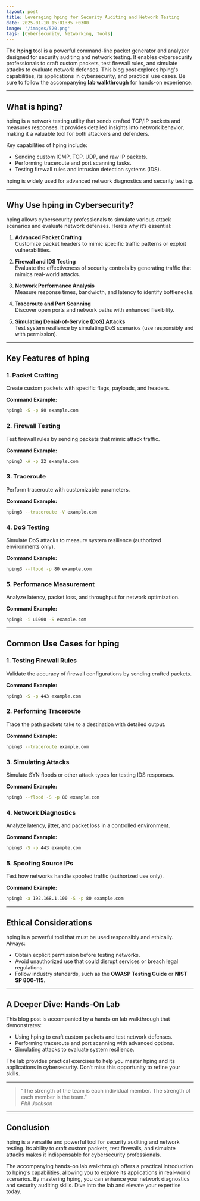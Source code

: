 ```yaml
---
layout: post
title: Leveraging hping for Security Auditing and Network Testing
date: 2025-01-10 15:01:35 +0300
image: '/images/520.png'
tags: [Cybersecurity, Networking, Tools]
---
```


The **hping** tool is a powerful command-line packet generator and analyzer designed for security auditing and network testing. It enables cybersecurity professionals to craft custom packets, test firewall rules, and simulate attacks to evaluate network defenses. This blog post explores hping's capabilities, its applications in cybersecurity, and practical use cases. Be sure to follow the accompanying **lab walkthrough** for hands-on experience.

---

## What is hping?

hping is a network testing utility that sends crafted TCP/IP packets and measures responses. It provides detailed insights into network behavior, making it a valuable tool for both attackers and defenders.

Key capabilities of hping include:
- Sending custom ICMP, TCP, UDP, and raw IP packets.  
- Performing traceroute and port scanning tasks.  
- Testing firewall rules and intrusion detection systems (IDS).  

hping is widely used for advanced network diagnostics and security testing.

---

## Why Use hping in Cybersecurity?

hping allows cybersecurity professionals to simulate various attack scenarios and evaluate network defenses. Here’s why it’s essential:

1. **Advanced Packet Crafting**  
   Customize packet headers to mimic specific traffic patterns or exploit vulnerabilities.

2. **Firewall and IDS Testing**  
   Evaluate the effectiveness of security controls by generating traffic that mimics real-world attacks.

3. **Network Performance Analysis**  
   Measure response times, bandwidth, and latency to identify bottlenecks.

4. **Traceroute and Port Scanning**  
   Discover open ports and network paths with enhanced flexibility.

5. **Simulating Denial-of-Service (DoS) Attacks**  
   Test system resilience by simulating DoS scenarios (use responsibly and with permission).

---

## Key Features of hping

### 1. **Packet Crafting**
Create custom packets with specific flags, payloads, and headers.

**Command Example:**
```bash
hping3 -S -p 80 example.com
```

### 2. **Firewall Testing**
Test firewall rules by sending packets that mimic attack traffic.

**Command Example:**
```bash
hping3 -A -p 22 example.com
```

### 3. **Traceroute**
Perform traceroute with customizable parameters.

**Command Example:**
```bash
hping3 --traceroute -V example.com
```

### 4. **DoS Testing**
Simulate DoS attacks to measure system resilience (authorized environments only).

**Command Example:**
```bash
hping3 --flood -p 80 example.com
```

### 5. **Performance Measurement**
Analyze latency, packet loss, and throughput for network optimization.

**Command Example:**
```bash
hping3 -i u1000 -S example.com
```

---

## Common Use Cases for hping

### 1. **Testing Firewall Rules**
Validate the accuracy of firewall configurations by sending crafted packets.

**Command Example:**
```bash
hping3 -S -p 443 example.com
```

### 2. **Performing Traceroute**
Trace the path packets take to a destination with detailed output.

**Command Example:**
```bash
hping3 --traceroute example.com
```

### 3. **Simulating Attacks**
Simulate SYN floods or other attack types for testing IDS responses.

**Command Example:**
```bash
hping3 --flood -S -p 80 example.com
```

### 4. **Network Diagnostics**
Analyze latency, jitter, and packet loss in a controlled environment.

**Command Example:**
```bash
hping3 -S -p 443 example.com
```

### 5. **Spoofing Source IPs**
Test how networks handle spoofed traffic (authorized use only).

**Command Example:**
```bash
hping3 -a 192.168.1.100 -S -p 80 example.com
```

---

## Ethical Considerations

hping is a powerful tool that must be used responsibly and ethically. Always:
- Obtain explicit permission before testing networks.
- Avoid unauthorized use that could disrupt services or breach legal regulations.
- Follow industry standards, such as the **OWASP Testing Guide** or **NIST SP 800-115**.

---

## A Deeper Dive: Hands-On Lab

This blog post is accompanied by a hands-on lab walkthrough that demonstrates:
- Using hping to craft custom packets and test network defenses.
- Performing traceroute and port scanning with advanced options.
- Simulating attacks to evaluate system resilience.

The lab provides practical exercises to help you master hping and its applications in cybersecurity. Don’t miss this opportunity to refine your skills.

---

> "The strength of the team is each individual member. The strength of each member is the team."  
> <cite>Phil Jackson</cite>

---

## Conclusion

hping is a versatile and powerful tool for security auditing and network testing. Its ability to craft custom packets, test firewalls, and simulate attacks makes it indispensable for cybersecurity professionals.

The accompanying hands-on lab walkthrough offers a practical introduction to hping’s capabilities, allowing you to explore its applications in real-world scenarios. By mastering hping, you can enhance your network diagnostics and security auditing skills. Dive into the lab and elevate your expertise today.
